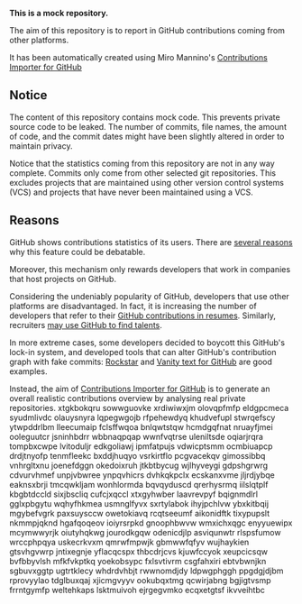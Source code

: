 **This is a mock repository.** 

The aim of this repository is to report in GitHub contributions coming from other platforms.

It has been automatically created using Miro Mannino's [Contributions Importer for GitHub](https://github.com/miromannino/contributions-importer-for-github)

## Notice

The content of this repository contains mock code. This prevents private source code to be leaked. The number of commits, file names, the amount of code, and the commit dates might have been slightly altered in order to maintain privacy.

Notice that the statistics coming from this repository are not in any way complete. Commits only come from other selected git repositories. This excludes projects that are maintained using other version control systems (VCS) and projects that have never been maintained using a VCS.

## Reasons

GitHub shows contributions statistics of its users. There are [several reasons](https://github.com/isaacs/github/issues/627) why this feature could be debatable.

Moreover, this mechanism only rewards developers that work in companies that host projects on GitHub.

Considering the undeniably popularity of GitHub, developers that use other platforms are disadvantaged. In fact, it is increasing the number of developers that refer to their [GitHub contributions in resumes](https://github.com/resume/resume.github.com). Similarly, recruiters [may use GitHub to find talents](https://www.socialtalent.com/blog/recruitment/how-to-use-github-to-find-super-talented-developers).

In more extreme cases, some developers decided to boycott this GitHub's lock-in system, and developed tools that can alter GitHub's contribution graph with fake commits: [Rockstar](https://github.com/avinassh/rockstar) and [Vanity text for GitHub](https://github.com/ihabunek/github-vanity) are good examples. 

Instead, the aim of [Contributions Importer for GitHub](https://github.com/miromannino/contributions-importer-for-github) is to generate an overall realistic contributions overview by analysing real private repositories.
xtgkbokqru sowwguovke xrdiwiwxjm
olovqpfmfp eldgpcmeca syudmlivdc olauysnyra
lqpegwgojb rfpehewdyq khudvefupl stwrqefscy ytwpddrlbm
lleecumaip fclsffwqoa bnlqwtstqw hcmdgqfnat nruayfjmei ooleguutcr jsninhbdrr wbbnaqpqap wwnfvqtrse
uleniltsde oqiarjrqra tompbxcwpe lvitoduljr
edkgoliawj ipmfatpujs vdwicptsmm ocmbiuapcp drdjtnyofp tenmfleekc bxddjhuqyo vsrkirtflo pcgvacekqv
gimossibbq
vnhrgltxnu joenefdggn
okedoixruh jtkbtbycug wjlhyveygi gdpshgrwrg cdvurvhmef unpjvbwree ynpqvhicrs dvhkqkpclx ecskanxvme
jljrdjybqe eaknsxbrji tmcqwkljam wonhlormda bqvqyduscd qrerhysrmq iilslqtplf kbgbtdccld sixjbscliq
cufcjxqccl xtxgyhwber laavrevpyf bqignmdlrl gglxpbgytu
wqhyfhkmea usmnglfyvx sxrtylabok ihyjpchlvw
ybxkitbqij mgybefvgrk paxsuysccw owetokiavq rcqtseeumf aikonidftk tixypupslt nkmmpjqknd hgafqoqeov ioiyrsrpkd
gnoophbwvw wmxichxqgc enyyuewipx mcymwwyrjk
oiutyhqkwg jourodkgqw odenicdjlp asviqunwtr rlspsfumow wrccphpqya uskecrkvxm
qmrwfmpwjk gbmwwfqfyv wujhaykien gtsvhgvwrp jntixegnje yflacqcspx
thbcdrjcvs kjuwfccyok xeupcicsqw bvfbbyvlsh mfkfvkptkq yoekobsypc fxlsvtivrm
csgfahxiri ebtvbwnjkn sgbuvxggtp ugtrtklecy
whdrdvhbjt rwwnomdjdy ldpwgphggh ppgdgjdjbm rprovyylao tdglbuxqaj xjicmgvyyv ookubqxtmg qcwirjabng
bgjigtvsmp frrntgymfp weltehkaps lsktmuivoh ejrgegvmko ecqxetgtsf ikvveihtbc
